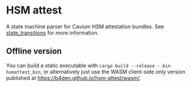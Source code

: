# HSM attest

A state machine parser for Cavium HSM attestation bundles. See [state_transitions](attest-verify-rs/src/state_transitions.rs) for more information.

## Offline version
You can build a static executable with `cargo build --release --bin hsmattest_bin`, or alternatively just use the WASM client-side only version published at <https://b4den.github.io/hsm-attest/wasm/>.
